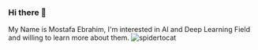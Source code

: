 ### Hi there 👋
My Name is Mostafa Ebrahim, I'm interested in AI and Deep Learning Field and willing to learn more about them.
![spidertocat](https://user-images.githubusercontent.com/88105870/190958961-18dff741-48d1-4eb8-9995-928c96bae65c.png)

<!--
**MostafaEbrahiem/MostafaEbrahiem** is a ✨ _special_ ✨ repository because its `README.md` (this file) appears on your GitHub profile.

Here are some ideas to get you started:

- 🔭 I’m currently working on ...
- 🌱 I’m currently learning ...
- 👯 I’m looking to collaborate on ...
- 🤔 I’m looking for help with ...
- 💬 Ask me about ...
- 📫 How to reach me: ...
- 😄 Pronouns: ...
- ⚡ Fun fact: ...
-->
